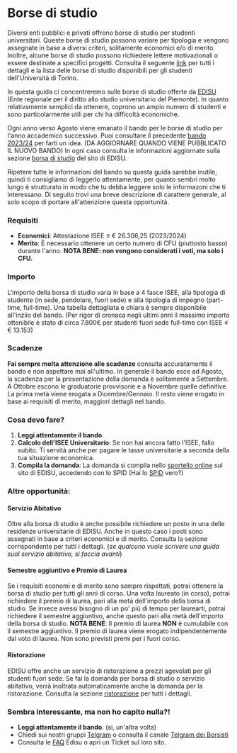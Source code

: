 # Borse di studio
Diversi enti pubblici e privati offrono borse di studio per studenti universitari. Queste borse di studio possono variare per tipologia e vengono assegnate in base a diversi criteri, solitamente economici e/o di merito. Inoltre, alcune borse di studio possono richiedere lettere motivazionali o essere destinate a specifici progetti.
Consulta il seguente [link](https://www.unito.it/servizi/lo-studio/borse-e-premi-di-studio) per tutti i dettagli e la lista delle borse di studio disponibili per gli studenti dell'Università di Torino.

In questa guida ci concentreremo sulle borse di studio offerte da [EDISU](https://www.edisu.piemonte.it/it) (Ente regionale per il diritto allo studio universitario del Piemonte). In quanto relativamente semplici da ottenere, coprono un ampio numero di studenti e sono particolarmente utili per chi ha difficoltà economiche.

Ogni anno verso Agosto viene emanato il bando per le borse di studio per l'anno accademico successivo. Puoi consultare il  precedente [bando 2023/24](https://www.edisu.piemonte.it/sites/default/files/risorse/documentazione/Bandi_di_concorso/2023-2024/BANDO%20BORSA%20DI%20STUDIO%20A.A.%202023-24_%20web.pdf) per farti un idea. (DA AGGIORNARE QUANDO VIENE PUBBLICATO IL NUOVO BANDO)
In ogni caso consulta le informazioni aggiornate sulla sezione [borsa di studio](https://www.edisu.piemonte.it/it/servizi/borse-di-studio-e-altri-contributi/borsa-di-studio) del sito di EDISU.

Ripetere tutte le informazioni del bando su questa guida sarebbe inutile, quindi ti consigliamo di leggerlo attentamente, per quanto sembri molto lungo è strutturato in modo che tu debba leggere solo le informazoni che ti interessano. 
Di seguito trovi una breve descrizione di carattere generale, al solo scopo di portare all'attenzione questa opportunità.

### Requisiti
- **Economici**: Attestazione ISEE ≤ € 26.306,25  (2023/2024)
- **Merito**: È necessario ottenere un certo numero di CFU (piuttosto basso) durante l'anno. 
**NOTA BENE: non vengono considerati i voti, ma solo i CFU.**

### Importo
L'importo della borsa di studio varia in base a 4 fasce ISEE, alla tipologia di studente (in sede, pendolare, fuori sede) e alla tipologia di impegno (part-time, full-time). 
Una tabella dettagliata e chiara è sempre disponibile all'inziio del bando.
(Per rigor di cronaca negli ultimi anni il massimo importo ottenibile è stato di circa 7.800€ per studenti fuori sede full-time con ISEE ≤ € 13.153)

### Scadenze
**Fai sempre molta attenzione alle scadenze** consulta accuratamente il bando e non aspettare mai all'ultimo. In generale il bando esce ad Agosto, la scadenza per la presentazione della domanda è solitamente a Settembre. A Ottobre escono le graduatorie provvisorie e a Novembre quelle definitive. La prima metà viene erogata a Dicembre/Gennaio. Il resto viene erogato in base ai requisiti di merito, maggiori dettagli nel bando. 

### Cosa devo fare?
1. **Leggi attentamente il bando**. 
2. **Calcolo dell'ISEE Universitario**: Se non hai ancora fatto l'ISEE, fallo subito. Ti servità anche per pagare le tasse universitarie a seconda della tua situazione economica.
3. **Compila la domanda**: La domanda si compila nello [sportello online](https://clio.edisu-piemonte.it/Login.aspx) sul sito di EDISU, accedendo con lo SPID (Hai lo [SPID](https://www.poste.it/posteid.html) vero?)


### Altre opportunità:
#### Servizio Abitativo 
Oltre alla borsa di studio è anche possibile richiedere un posto in una delle residenze universitarie di EDISU. Anche in questo caso i posti sono assegnati in base a criteri economici e di merito. Consulta la sezione corrispondente per tutti i dettagli.
{*se qualcuno vuole scrivere una guida suol servizio abitativo, si faccia avanti*} 

#### Semestre aggiuntivo e Premio di Laurea
Se i requisiti economi e di merito sono sempre rispettati, potrai ottenere la borsa di studio per tutti gli anni di corso. Una volta laureato (in corso), potrai richiedere il premio di laurea, pari alla metà dell'importo della borsa di studio.
Se invece avessi bisogno di un po' più di tempo per laurearti, potrai richiedere il semestre aggiuntivo, anche questo pari alla metà dell'importo della borsa di studio.
**NOTA BENE**: 
Il premio di laurea **NON** è cumulabile con il semestre aggiuntivo.
Il premio di laurea viene erogato indipendentemente dal voto di laurea.
Non sono previsti premi per i fuori corso.

#### Ristorazione
EDISU offre anche un servizio di ristorazione a prezzi agevolati per gli studenti fuori sede. Se fai la domanda per borsa di studio o servizio abitativo, verrà inoltrata automaticamente anche la domanda per la ristorazione.
Consulta la sezione [ristorazione](dove_mangiare.md) per tutti i dettagli.

### Sembra interessante, ma non ho capito nulla?!
- **Leggi attentamente il bando**. (si, un'altra volta)
- Chiedi sui nostri gruppi [Telgram](https://tsi-unito.eu/links.html) o consulta il canale [Telgram dei Borsisti](https://t.me/InfoBorsistiEdisu)
- Consulta le [FAQ](https://clio.edisu-piemonte.it/ticket/online/ricercaproblema;jsessionid=6F2CFD3555ACE89FE24D0386F7974C38?lang=it) Edisu o apri un Ticket sul loro sito.
